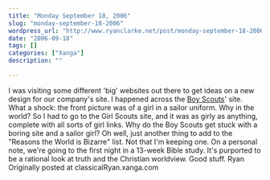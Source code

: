 ```yaml
---
title: "Monday September 18, 2006"
slug: "monday-september-18-2006"
wordpress_url: "http://www.ryanclarke.net/post/monday-september-18-2006/"
date: "2006-09-18"
tags: []
categories: ["Xanga"]
description: ""

---
```


I was visiting some different 'big' websites out there to get ideas on a new design for our company's site. I happened across the [Boy Scouts](http://www.scouting.org/)' site. What a shock: the front picture was of a girl in a sailor uniform. Why in the world? So I had to go to the Girl Scouts site, and it was as girly as anything, complete with all sorts of girl links. Why do the Boy Scouts get stuck with a boring site and a sailor girl? Oh well, just another thing to add to the "Reasons the World is Bizarre" list. Not that I'm keeping one.
On a personal note, we're going to the first night in a 13-week Bible study. It's purported to be a rational look at truth and the Christian worldview. Good stuff.
Ryan
Originally posted at classicalRyan.xanga.com
